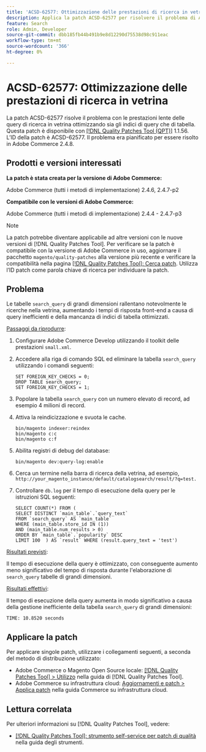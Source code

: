 ```yaml
---
title: 'ACSD-62577: Ottimizzazione delle prestazioni di ricerca in vetrina'
description: Applica la patch ACSD-62577 per risolvere il problema di Adobe Commerce in cui le prestazioni di ricerca della vetrina si riducono a causa di una lenta esecuzione delle query causata da una grande tabella "search_query".
feature: Search
role: Admin, Developer
source-git-commit: dbb185fb44b491b9e8d12290d75538d98c911eac
workflow-type: tm+mt
source-wordcount: '366'
ht-degree: 0%

---
```


# ACSD-62577: Ottimizzazione delle prestazioni di ricerca in vetrina

La patch ACSD-62577 risolve il problema con le prestazioni lente delle query di ricerca in vetrina ottimizzando sia gli indici di query che di tabella. Questa patch è disponibile con [[!DNL Quality Patches Tool (QPT)]](/help/tools/quality-patches-tool/quality-patches-tool-to-self-serve-quality-patches.md) 1.1.56. L’ID della patch è ACSD-62577. Il problema era pianificato per essere risolto in Adobe Commerce 2.4.8.

## Prodotti e versioni interessati

**La patch è stata creata per la versione di Adobe Commerce:**

Adobe Commerce (tutti i metodi di implementazione) 2.4.6, 2.4.7-p2

**Compatibile con le versioni di Adobe Commerce:**

Adobe Commerce (tutti i metodi di implementazione) 2.4.4 - 2.4.7-p3

>[!NOTE]
>
>La patch potrebbe diventare applicabile ad altre versioni con le nuove versioni di [!DNL Quality Patches Tool]. Per verificare se la patch è compatibile con la versione di Adobe Commerce in uso, aggiornare il pacchetto `magento/quality-patches` alla versione più recente e verificare la compatibilità nella pagina [[!DNL Quality Patches Tool]: Cerca patch](https://experienceleague.adobe.com/tools/commerce-quality-patches/index.html?lang=it). Utilizza l’ID patch come parola chiave di ricerca per individuare la patch.

## Problema

Le tabelle `search_query` di grandi dimensioni rallentano notevolmente le ricerche nella vetrina, aumentando i tempi di risposta front-end a causa di query inefficienti e della mancanza di indici di tabella ottimizzati.

<u>Passaggi da riprodurre</u>:

1. Configurare Adobe Commerce Develop utilizzando il toolkit delle prestazioni `small.xml`.
1. Accedere alla riga di comando SQL ed eliminare la tabella `search_query` utilizzando i comandi seguenti:

   ```
   SET FOREIGN_KEY_CHECKS = 0;  
   DROP TABLE search_query;  
   SET FOREIGN_KEY_CHECKS = 1;  
   ```

1. Popolare la tabella `search_query` con un numero elevato di record, ad esempio 4 milioni di record.
1. Attiva la reindicizzazione e svuota le cache.

   ```
   bin/magento indexer:reindex  
   bin/magento c:c  
   bin/magento c:f  
   ```

1. Abilita registri di debug del database:

   ```
   bin/magento dev:query-log:enable  
   ```

1. Cerca un termine nella barra di ricerca della vetrina, ad esempio,
   `http://your_magento_instance/default/catalogsearch/result/?q=test.`
1. Controllare `db.log` per il tempo di esecuzione della query per le istruzioni SQL seguenti:

   ```
   SELECT COUNT(*) FROM (  
   SELECT DISTINCT `main_table`.`query_text`  
   FROM `search_query` AS `main_table`  
   WHERE (main_table.store_id IN (1))  
   AND (main_table.num_results > 0)  
   ORDER BY `main_table`.`popularity` DESC  
   LIMIT 100  ) AS `result` WHERE (result.query_text = 'test')  
   ```

<u>Risultati previsti</u>:

Il tempo di esecuzione della query è ottimizzato, con conseguente aumento meno significativo del tempo di risposta durante l&#39;elaborazione di `search_query` tabelle di grandi dimensioni.

<u>Risultati effettivi</u>:

Il tempo di esecuzione della query aumenta in modo significativo a causa della gestione inefficiente della tabella `search_query` di grandi dimensioni:

```
TIME: 10.8520 seconds  
```

## Applicare la patch

Per applicare singole patch, utilizzare i collegamenti seguenti, a seconda del metodo di distribuzione utilizzato:

* Adobe Commerce o Magento Open Source locale: [[!DNL Quality Patches Tool] > Utilizzo](/help/tools/quality-patches-tool/usage.md) nella guida di [!DNL Quality Patches Tool].
* Adobe Commerce su infrastruttura cloud: [Aggiornamenti e patch > Applica patch](https://experienceleague.adobe.com/docs/commerce-cloud-service/user-guide/develop/upgrade/apply-patches.html?lang=it) nella guida Commerce su infrastruttura cloud.

## Lettura correlata

Per ulteriori informazioni su [!DNL Quality Patches Tool], vedere:

* [[!DNL Quality Patches Tool]: strumento self-service per patch di qualità](/help/tools/quality-patches-tool/quality-patches-tool-to-self-serve-quality-patches.md) nella guida degli strumenti.
